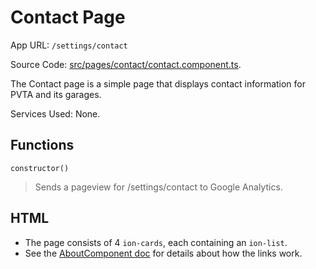 # Contact Page

App URL: `/settings/contact`

Source Code: [src/pages/contact/contact.component.ts](../../../src/pages/contact/contact.component.ts).

The Contact page is a simple page that displays contact information for PVTA and its garages.


Services Used:
None.


## Functions

`constructor()`
> Sends a pageview for /settings/contact to Google Analytics.

## HTML
- The page consists of 4 `ion-cards`, each containing an `ion-list`.
- See the [AboutComponent doc](./about-component.md) for details about how the links work.
